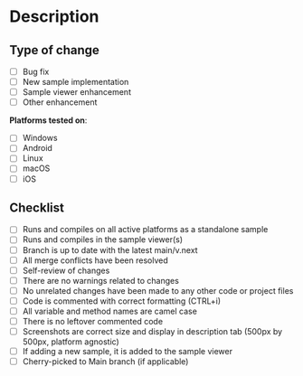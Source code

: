 # Description

<!--- Summary of the change and any relevant info. -->

## Type of change

- [ ] Bug fix
- [ ] New sample implementation
- [ ] Sample viewer enhancement
- [ ] Other enhancement

**Platforms tested on**:

<!--- Delete any that aren't needed -->

- [ ] Windows
- [ ] Android
- [ ] Linux
- [ ] macOS
- [ ] iOS

## Checklist

- [ ] Runs and compiles on all active platforms as a standalone sample
- [ ] Runs and compiles in the sample viewer(s)
- [ ] Branch is up to date with the latest main/v.next
- [ ] All merge conflicts have been resolved
- [ ] Self-review of changes
- [ ] There are no warnings related to changes
- [ ] No unrelated changes have been made to any other code or project files
- [ ] Code is commented with correct formatting (CTRL+i)
- [ ] All variable and method names are camel case
- [ ] There is no leftover commented code
- [ ] Screenshots are correct size and display in description tab (500px by 500px, platform agnostic)
- [ ] If adding a new sample, it is added to the sample viewer
- [ ] Cherry-picked to Main branch (if applicable)
